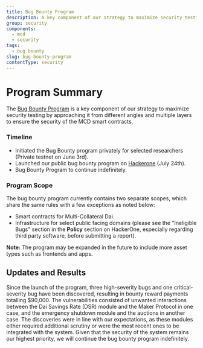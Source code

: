 ```yaml
---
title: Bug Bounty Program
description: A key component of our strategy to maximize security testing by approaching it from different angles and multiple layers to ensure the security of the MCD smart contracts
group: security
components:
  - mcd
  - security
tags:
  - bug bounty
slug: bug-bounty-program
contentType: security
---
```


# Program Summary

The [Bug Bounty Program](https://hackerone.com/makerdao_bbp/hacktivity?order_direction=DESC&order_field=popular&filter=type%3Abounty-awarded) is a key component of our strategy to maximize security testing by approaching it from different angles and multiple layers to ensure the security of the MCD smart contracts.

### Timeline

- Initiated the Bug Bounty program privately for selected researchers \(Private testnet on June 3rd\).
- Launched our public bug bounty program on [Hackerone](https://hackerone.com/makerdao_bbp) \(July 24th\).
- Bug Bounty Program to continue indefinitely.

### Program Scope

The bug bounty program currently contains two separate scopes, which share the same rules with a few exceptions as noted below:

- Smart contracts for Multi-Collateral Dai.
- Infrastructure for select public facing domains \(please see the "Ineligible Bugs" section in the **Policy** section on HackerOne, especially regarding third party software, before submitting a report\).

**Note:** The program may be expanded in the future to include more asset types such as frontends and apps.

## Updates and Results

Since the launch of the program, three high-severity bugs and one critical-severity bug have been discovered, resulting in bounty reward payments totalling \$90,000. The vulnerabilities consisted of unwanted interactions between the Dai Savings Rate (DSR) module and the Maker Protocol in one case, and the emergency shutdown module and the auctions in another case. The discoveries were in line with our expectations, as these modules either required additional scrutiny or were the most recent ones to be integrated with the system. Given that the security of the system remains our highest priority, we will continue the bug bounty program indefinitely.
